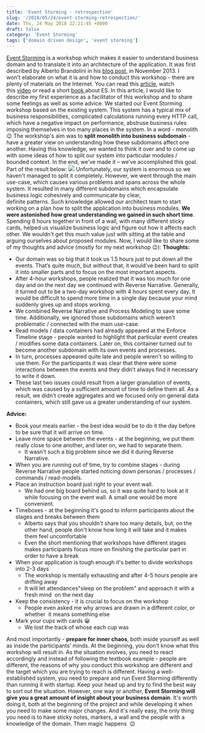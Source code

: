 ```yaml
---
title: 'Event Storming - retrospection'
slug: '/2018/05/24/event-storming-retrospection/'
date: Thu, 24 May 2018 22:21:45 +0000
draft: false
category: 'Event Storming'
tags: ['domain driven design', 'event storming']
---
```


[Event Storming](https://en.wikipedia.org/wiki/Event_storming) is a workshop which makes it easier to understand business domain and to translate it into an architecture of the application. It was first described by Alberto Brandolini in his [blog post](https://ziobrando.blogspot.com/2013/11/introducing-event-storming.html), in November 2013. I won't elaborate on what it is and how to conduct this workshop - there are plenty of materials on the Internet. You can read this [article](https://blog.redelastic.com/corporate-arts-crafts-modelling-reactive-systems-with-event-storming-73c6236f5dd7), watch this [video](https://skillsmatter.com/skillscasts/9507-dddx-bytes) or read a short [book ](http://eventstorming.com/)about ES. In this article, I would like to describe my first experience as a facilitator of this workshop and to share some feelings as well as some advice. We started our Event Storming workshop based on the existing system. This system has a typical mix of business responsibilities, complicated calculations running every HTTP call, which have a negative impact on performance, abstruse business rules imposing themselves in too many places in the system. In a word - monolith 😉 The workshop's aim was to **split monolith into business subdomain** - have a greater view on understanding how these subdomains affect one another. Having this knowledge, we wanted to think it over and to come up with some ideas of how to split our system into particular modules / bounded context. In the end, we’ve made it – we’ve accomplished this goal. Part of the result below: [![](https://radblog.pl/wp-content/uploads/2018/05/DdfVYTgUwAIjlCv-1024x599.jpg)](https://radblog.pl/wp-content/uploads/2018/05/DdfVYTgUwAIjlCv.jpg) Unfortunately, our system is enormous so we haven't managed to split it completely. However, we went through the main use-case, which causes various problems and spans across the whole system. It resulted in many different subdomains which encapsulate business logic cohesively and communicate by clear, definite patterns. Such knowledge allowed our architect team to start working on a plan how to split the application into business modules. **We were astonished** **how great understanding we gained in such short time**. Spending 8 hours together in front of a wall, with many different sticky cards, helped us visualize business logic and figure out how it affects each other. We wouldn't get this much value just with sitting at the table and arguing ourselves about proposed modules. Now, I would like to share some of my thoughts and advice (mostly for my next workshop 😉): **Thoughts:**

*   Our domain was so big that it took us 1.5 hours just to put down all the events. That’s quite much, but without that, it would’ve been hard to split it into smaller parts and to focus on the most important aspects.
*   After 4-hour workshops, people realized that it was too much for one day and on the next day we continued with Reverse Narrative. Generally, it turned out to be a two-day workshop with 4 hours spent every day. It would be difficult to spend more time in a single day because your mind suddenly gives up and stops working.
*   We combined Reverse Narrative and Process Modeling to save some time. Additionally, we ignored those subdomains which weren't problematic / connected with the main use-case.
*   Read models / data containers had already appeared at the Enforce Timeline stage - people wanted to highlight that particular event creates / modifies some data containers. Later on, this container turned out to become another subdomain with its own events and processes.
*   In turn, processes appeared quite late and people weren't so willing to use them. For the participants it was clear that there were some interactions between the events and they didn’t always find it necessary to write it down.
*   These last two issues could result from a larger granulation of events, which was caused by a sufficient amount of time to define them all. As a result, we didn't create aggregates and we focused only on general data containers, which still gave us a greater understanding of our system.

**Advice:**

*   Book your meals earlier - the best idea would be to do it the day before to be sure that it will arrive on time.
*   Leave more space between the events - at the beginning, we put them really close to one another, and later on, we had to separate them.
    *   It wasn't such a big problem since we did it during Reverse Narrative.
*   When you are running out of time, try to combine stages - during Reverse Narrative people started noticing down personas / processes / commands / read-models.
*   Place an instruction board just right to your event wall.
    *   We had one big board behind us, so it was quite hard to look at it while focusing on the event wall. A small one would be more convenient.
*   Timeboxes - at the beginning it's good to inform participants about the stages and breaks between them
    *   Alberto says that you shouldn't share too many details, but, on the other hand, people don't know how long it will take and it makes them feel uncomfortable
    *   Even the short mentioning that workshops have different stages makes participants focus more on finishing the particular part in order to have a break
*   When your application is tough enough it's better to divide workshops into 2-3 days
    *   The workshop is mentally exhausting and after 4-5 hours people are drifting away
    *   It will let attendances"sleep on the problem" and approach it with a fresh mind  on the next day
*   Keep the consistency - it is crucial to focus on the workshop
    *   People even asked me why arrows are drawn in a different color, or whether  it means something else
*   Mark your cups with cards 😀
    *   We lost the track of whose each cup was

And most importantly - **prepare for inner chaos**, both inside yourself as well as inside the participants’ minds. At the beginning, you don't know what this workshop will result in. As the situation evolves, you need to react accordingly and instead of following the textbook example - people are different, the reasons of why you conduct this workshop are different and the target which you are trying to reach is different. Having a well-established system, you need to prepare and run Event Storming differently than running it with startup. Keep your head up and try to find the best way to sort out the situation. However, one way or another, **Event Storming will give you a great amount of insight about your business domain**. It's worth doing it, both at the beginning of the project and while developing it when you need to make some major changes. And it's really easy, the only thing you need is to have sticky notes, markers, a wall and the people with a knowledge of the domain. Then magic happens  😉